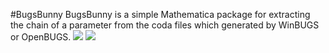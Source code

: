 #BugsBunny
BugsBunny is a simple Mathematica package for extracting the chain of a parameter from the coda files which generated by WinBUGS or OpenBUGS.
![](http://slphyx.sakngoi.com/index_files/image007.gif)
![](http://slphyx.sakngoi.com/BugsBunny/BugsBunny_files/image002.gif)
